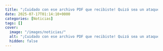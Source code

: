 ```yaml
---
title: "¡Cuidado con ese archivo PDF que recibiste! Quizá sea un ataque de phishing"
date: 2025-07-17T01:14:10+0000
categories: [Noticias]
tags: []
cover:
  image: "/images/noticias/"
  alt: "¡Cuidado con ese archivo PDF que recibiste! Quizá sea un ataque de phishing"
  hidden: false
---
```



